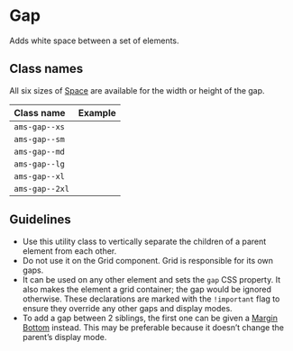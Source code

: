 <!-- @license CC0-1.0 -->

# Gap

Adds white space between a set of elements.

## Class names

All six sizes of [Space](/docs/brand-design-tokens-space--docs) are available for the width or height of the gap.

| Class name     | Example                                                                                    |
| :------------- | :----------------------------------------------------------------------------------------- |
| `ams-gap--xs`  | <div className="ams-docs-token-example--space" style="inline-size: var(--ams-gap-xs);" />  |
| `ams-gap--sm`  | <div className="ams-docs-token-example--space" style="inline-size: var(--ams-gap-sm);" />  |
| `ams-gap--md`  | <div className="ams-docs-token-example--space" style="inline-size: var(--ams-gap-md);" />  |
| `ams-gap--lg`  | <div className="ams-docs-token-example--space" style="inline-size: var(--ams-gap-lg);" />  |
| `ams-gap--xl`  | <div className="ams-docs-token-example--space" style="inline-size: var(--ams-gap-xl);" />  |
| `ams-gap--2xl` | <div className="ams-docs-token-example--space" style="inline-size: var(--ams-gap-2xl);" /> |

## Guidelines

- Use this utility class to vertically separate the children of a parent element from each other.
- Do not use it on the Grid component.
  Grid is responsible for its own gaps.
- It can be used on any other element and sets the `gap` CSS property.
  It also makes the element a grid container; the gap would be ignored otherwise.
  These declarations are marked with the `!important` flag to ensure they override any other gaps and display modes.
- To add a gap between 2 siblings, the first one can be given a [Margin Bottom](/docs/utilities-css-margin--docs) instead.
  This may be preferable because it doesn’t change the parent’s display mode.
